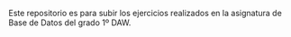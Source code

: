 Este repositorio es para subir los ejercicios realizados en la asignatura de Base de Datos del grado 1º DAW.

